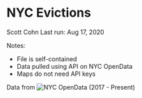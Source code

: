 # NYC Evictions 

Scott Cohn
Last run: Aug 17, 2020

Notes:
  - File is self-contained
  - Data pulled using API on NYC OpenData
  - Maps do not need API keys


Data from ![NYC OpenData](https://data.cityofnewyork.us/City-Government/Evictions/6z8x-wfk4) (2017 - Present)
